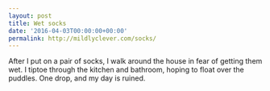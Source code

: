 ```yaml
---
layout: post
title: Wet socks
date: '2016-04-03T00:00:00+00:00'
permalink: http://mildlyclever.com/socks/
---
```

After I put on a pair of socks, I walk around the house in fear of getting them wet. I tiptoe through the kitchen and bathroom, hoping to float over the puddles. One drop, and my day is ruined.
